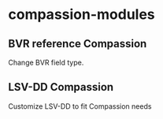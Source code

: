 compassion-modules
==================

BVR reference Compassion
------------------------

Change BVR field type.

LSV-DD Compassion
-----------------

Customize LSV-DD to fit Compassion needs
